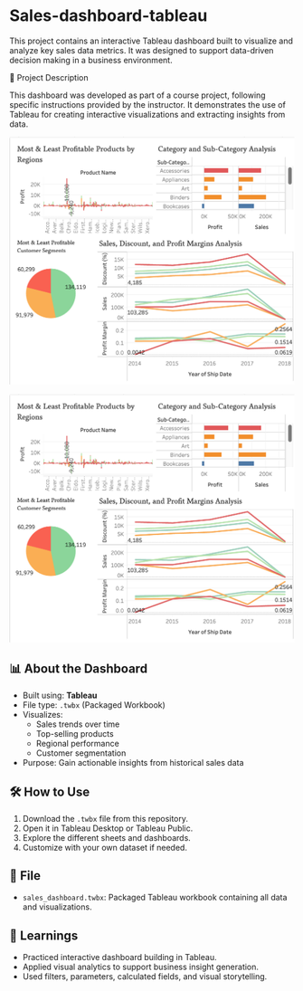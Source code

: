 # Sales-dashboard-tableau
This project contains an interactive Tableau dashboard built to visualize and analyze key sales data metrics. It was designed to support data-driven decision making in a business environment.

📘 Project Description

This dashboard was developed as part of a course project, following specific instructions provided by the instructor. It demonstrates the use of Tableau for creating interactive visualizations and extracting insights from data.

![Dashboard Preview](sales_dashboard.png)

<p align="center">
  <img src="sales_dashboard.png" alt="Dashboard Preview" width="1000"/>
</p>

## 📊 About the Dashboard

- Built using: **Tableau**
- File type: `.twbx` (Packaged Workbook)
- Visualizes:
  - Sales trends over time
  - Top-selling products
  - Regional performance
  - Customer segmentation
- Purpose: Gain actionable insights from historical sales data

## 🛠 How to Use

1. Download the `.twbx` file from this repository.
2. Open it in Tableau Desktop or Tableau Public.
3. Explore the different sheets and dashboards.
4. Customize with your own dataset if needed.

## 📁 File

- `sales_dashboard.twbx`: Packaged Tableau workbook containing all data and visualizations.

## 🧠 Learnings

- Practiced interactive dashboard building in Tableau.
- Applied visual analytics to support business insight generation.
- Used filters, parameters, calculated fields, and visual storytelling.
